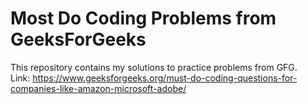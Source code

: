 # Most Do Coding Problems from GeeksForGeeks

This repository contains my solutions to practice problems from GFG. <br />
Link: https://www.geeksforgeeks.org/must-do-coding-questions-for-companies-like-amazon-microsoft-adobe/
